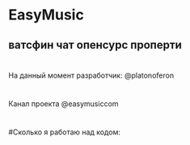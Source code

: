 # EasyMusic
## ватсфин чат опенсурс проперти

#
На данный момент разработчик: @platonoferon
#
Канал проекта @easymusiccom
#

#Сколько я работаю над кодом:
 <!--START_SECTION:waka-->
<!--END_SECTION:waka-->

